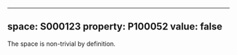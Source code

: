   ---
  space: S000123
  property: P100052
  value: false
  ---
  
  The space is non-trivial by definition.
